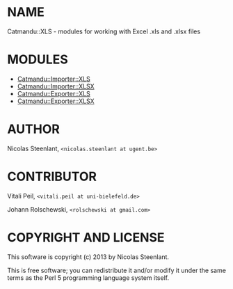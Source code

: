 # NAME

Catmandu::XLS - modules for working with Excel .xls and .xlsx files

# MODULES

- [Catmandu::Importer::XLS](https://metacpan.org/pod/Catmandu::Importer::XLS)
- [Catmandu::Importer::XLSX](https://metacpan.org/pod/Catmandu::Importer::XLSX)
- [Catmandu::Exporter::XLS](https://metacpan.org/pod/Catmandu::Exporter::XLS)
- [Catmandu::Exporter::XLSX](https://metacpan.org/pod/Catmandu::Exporter::XLSX)

# AUTHOR

Nicolas Steenlant, `<nicolas.steenlant at ugent.be>`

# CONTRIBUTOR

Vitali Peil, `<vitali.peil at uni-bielefeld.de>`

Johann Rolschewski, `<rolschewski at gmail.com>`

# COPYRIGHT AND LICENSE

This software is copyright (c) 2013 by Nicolas Steenlant.

This is free software; you can redistribute it and/or modify it under
the same terms as the Perl 5 programming language system itself.

